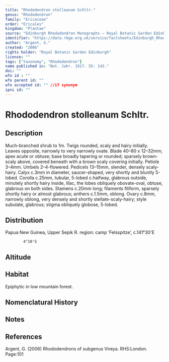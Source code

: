 ```yaml
---
title: "Rhododendron stolleanum Schltr."
genus: "Rhododendron"
family: "Ericaceae"
order: "Ericales"
kingdom: "Plantae"
source: "Edinburgh Rhododendron Monographs – Royal Botanic Garden Edinburgh"
identifier: "https://data.rbge.org.uk/service/factsheets/Edinburgh_Rhododendron_Monographs.xhtml"
author: "Argent, G."
created: "2006"
rights holder: "Royal Botanic Garden Edinburgh"
license: ""
tags: ["taxonomy", "Rhododendron"]
name published in: "Bot. Jahr. 1917. 55: 143."
doi: ""
wfo id : ""
wfo parent id: ""
wfo accepted id: "" //if synonym                      
ipni id: ""
---
```


                       

# Rhododendron stolleanum Schltr.

## Description
Much-branched shrub to 1m. Twigs rounded, scaly and hairy initially. Leaves opposite, narrowly to very narrowly ovate. Blade 40–80 x 12–32mm; apex acute or obtuse; base broadly tapering or rounded; sparsely brown-scaly above, covered beneath with a brown scaly covering initially. Petiole 3–4mm. Umbels 2–4-flowered. Pedicels 13–15mm, slender, densely scaly-hairy. Calyx c.3mm in diameter, saucer-shaped, very shortly and bluntly 5-lobed. Corolla c.25mm, tubular, 5-lobed c.halfway, glabrous outside, minutely shortly hairy inside, lilac, the lobes obliquely obovate-oval, obtuse, glabrous on both sides. Stamens c.20mm long; fila­ments filiform, sparsely shortly hairy or almost glabrous; anthers c.1.5mm, oblong. Ovary c.8mm, narrowly oblong, very densely and shortly stellate-scaly-hairy; style subulate, glabrous; stigma obliquely globose, 5-lobed.

## Distribution
Papua New Guinea, Upper Sepik R. region: camp ‘Felsspitze’, c.141°30'E
            4°10'S

## Altitude


## Habitat
Epiphytic in low mountain forest.

## Nomenclatural History

                       
## Notes


## References

Argent, G. (2006) Rhododendrons of subgenus Vireya. RHS:London. Page:101

